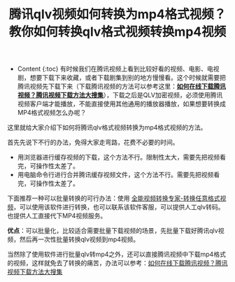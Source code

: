 ﻿---
layout:		post
category:	"soft"
title:		"腾讯qlv视频如何转换为mp4格式视频？教你如何转换qlv格式视频转换mp4视频"
tags:		[qlv,mp4]
---
- Content
{:toc}
有时候我们在腾讯视频上看到比较好看的视频、电影、电视剧，想要下载下来收藏，或者下载剧集到别的地方慢慢看。这个时候就需要把腾讯视频先下载下来（下载腾讯视频的方法可以参考这里：**[如何在线下载腾讯视频？腾讯视频下载方法大搜集](./qlv-down.html)**），下载之后是QLV加密视频，必须使用腾讯视频客户端才能播放，不能直接使用其他通用的播放器播放，如果想要转换成MP4格式视频怎么办呢？



这里就给大家介绍下如何将腾讯qlv格式视频转换为mp4格式视频的方法。



首先先说下不行的办法，免得大家走弯路，花费不必要的时间。

- 用浏览器进行缓存视频的下载，这个方法不行。限制性太大，需要先把视频看完，可操作性太差了。
- 用电脑命令行进行合并腾讯缓存视频文件，这个方法不行。需要先把视频看完，可操作性太差了。



下面推荐一种可以批量转换的可行办法：使用 [全能视频转换专家-转换任意格式视频](http://www.xcxzq.com/)，可以使用该软件进行转换，也可以联系该软件客服，可以提供人工qlv转码。也提供人工直接代下MP4视频服务。

**优点**：可以批量化，比较适合需要批量下载视频的场景，先批量下载好腾讯qlv视频，然后再一次性批量转换qlv视频到mp4视频。



当然除了使用软件进行批量qlv转mp4之外，还可以直接腾讯视频中下载mp4格式的视频，这样就免去了转换的痛苦，办法可以参考：[如何在线下载腾讯视频？腾讯视频下载方法大搜集](./qlv-down.html)